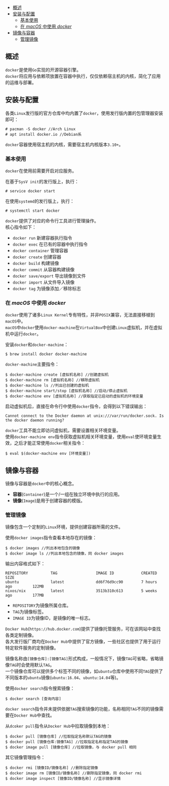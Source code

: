 <!-- TOC -->

- [概述](#概述)
- [安装与配置](#安装与配置)
	- [基本使用](#基本使用)
	- [在 *macOS* 中使用 *docker*](#在-macos-中使用-docker)
- [镜像与容器](#镜像与容器)
	- [管理镜像](#管理镜像)

<!-- /TOC -->



## 概述
`docker`是使用`Go`实现的开源容器引擎。  
`docker`将应用与依赖项放置在容器中执行，仅仅依赖宿主机的内核，简化了应用的运维与部署。



## 安装与配置
各类`Linux`发行版的官方仓库中均内置了`docker`，使用发行版内置的包管理器安装即可：

```
# pacman -S docker //Arch Linux
# apt install docker.io //Debian系
```

`docker`容器使用宿主机的内核，需要宿主机内核版本`3.10+`。

### 基本使用
`docker`在使用前需要开启对应服务。

在基于`SysV init`的发行版上，执行：

```
# service docker start
```

在使用`systemd`的发行版上，执行：

```
# systemctl start docker
```

`docker`提供了对应的命令行工具进行管理操作。  
核心指令如下：

- `docker run` 新建容器执行指令
- `docker exec` 在已有的容器中执行指令
- `docker container` 管理容器
- `docker create` 创建容器
- `docker build` 构建镜像
- `docker commit` 从容器构建镜像
- `docker save/export` 导出镜像到文件
- `docker import` 从文件导入镜像
- `docker tag` 为镜像添加／移除标志

### 在 *macOS* 中使用 *docker*
`docker`使用了诸多`Linux Kernel`专有特性，并非`POSIX`兼容，无法直接移植到`macOS`中。  
`macOS`中`docker`使用`docker-machine`在`VirtualBox`中创建`Linux`虚拟机，并在虚拟机中运行`docker`。

安装`docker`和`docker-machine`：

```
$ brew install docker docker-machine
```

`docker-machine`主要指令：

```
$ docker-machine create [虚拟机名称] //创建虚拟机
$ docker-machine rm [虚拟机名称] //移除虚拟机
$ docker-machine ls //列出已创建的虚拟机
$ docker-machine start/stop [虚拟机名称] //启动/停止虚拟机
$ docker-machine env [虚拟机名称] //获取指定已启动的虚拟机的环境变量
```

启动虚拟机后，直接在命令行中使用`docker`指令，会得到以下错误输出：

```
Cannot connect to the Docker daemon at unix:///var/run/docker.sock. Is the docker daemon running?
```

`docker`工具不能立即访问虚拟机，需要设置相关环境变量。  
使用`docker-machine env`指令获取虚拟机相关环境变量，使用`eval`使环境变量生效，之后才能正常使用`docker`相关指令：

```
$ eval $(docker-machine env [环境变量])
```



## 镜像与容器
镜像与容器是`docker`中的核心概念。

- **容器**(`Container`)是一个/一组在独立环境中执行的应用。
- **镜像**(`Image`)是用于创建容器的模版。

### 管理镜像
镜像包含一个定制的`Linux`环境，提供创建容器所需的文件。

使用`docker images`指令查看本地存在的镜像：

```
$ docker images //列出本地包含的镜像
$ docker image ls //列出本地包含的镜像，同 docker images
```

输出内容格式如下：

```
REPOSITORY          TAG                 IMAGE ID            CREATED             SIZE
ubuntu              latest              dd6f76d9cc90        7 hours ago         122MB
nixos/nix           latest              3513b310c613        5 weeks ago         177MB
```

- `REPOSITORY`为镜像所属仓库。
- `TAG`为镜像标签。
- `IMAGE ID`为镜像ID，是镜像的唯一标志。

`Docker Hub`(`https://hub.docker.com`)提供了镜像托管服务，可在该网站中查找各类定制镜像。  
各大发行版厂商均在`Docker Hub`中提供了官方镜像，一些社区也提供了用于运行特定软件服务的定制镜像。

镜像名称由`[镜像仓库]:[镜像TAG]`形式构成，一般情况下，镜像`TAG`可省略，省略镜像`TAG`时会使用默认`TAG`。  
一个镜像仓库可以提供多个标签不同的镜像，如`ubuntu`仓库中使用不同`TAG`提供了不同版本的`ubuntu`镜像(`ubuntu:16.04`、`ubuntu:14.04`等)。

使用`docker search`指令搜索镜像：

```
$ docker search [查询内容]
```

`docker search`指令并未提供依据`TAG`搜索镜像的功能，名称相同`TAG`不同的镜像需要在`Docker Hub`中查找。

从`dcoker pull`指令从`Docker Hub`中拉取镜像到本地：

```
$ docker pull [镜像仓库] //拉取指定名称默认TAG的镜像
$ docker pull [镜像仓库:镜像TAG] //拉取指定名称指定TAG的镜像
$ docker image pull [镜像仓库] //拉取镜像，与 docker pull 相同
```

其它镜像管理指令：

```
$ docker rmi [镜像ID/镜像名称] //删除指定镜像
$ docker image rm [镜像ID/镜像名称] //删除指定镜像，同 docker rmi
$ docker image inspect [镜像ID/镜像名称] //显示镜像详情
```
